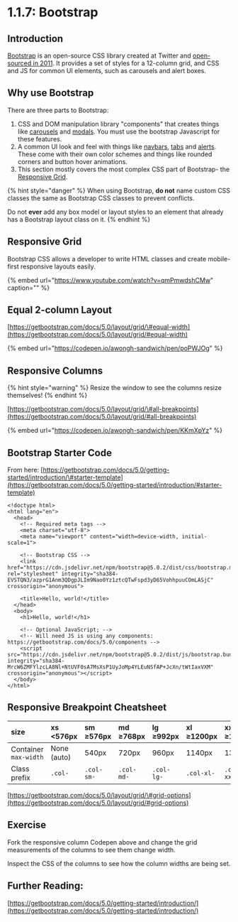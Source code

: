 # 1.1.7: Bootstrap

## Introduction

[Bootstrap](https://getbootstrap.com/) is an open-source CSS library created at Twitter and [open-sourced in 2011](https://en.wikipedia.org/wiki/Bootstrap_%28front-end_framework%29). It provides a set of styles for a 12-column grid, and CSS and JS for common UI elements, such as carousels and alert boxes.

## Why use Bootstrap

There are three parts to Bootstrap:

1. CSS and DOM manipulation library "components" that creates things like [carousels](https://getbootstrap.com/docs/5.0/components/carousel/) and [modals](https://getbootstrap.com/docs/5.0/components/modal/). You must use the bootstrap Javascript for these features.
2. A common UI look and feel with things like [navbars](https://getbootstrap.com/docs/5.0/components/navbar/), [tabs](https://getbootstrap.com/docs/5.0/components/navs-tabs/) and [alerts](https://getbootstrap.com/docs/5.0/components/alerts/). These come with their own color schemes and things like rounded corners and button hover animations.
3. This section mostly covers the most complex CSS part of Bootstrap- the [Responsive Grid](https://getbootstrap.com/docs/5.0/layout/grid/).

{% hint style="danger" %}
When using Bootstrap, **do not** name custom CSS classes the same as Bootstrap CSS classes to prevent conflicts.

Do not **ever** add any box model or layout styles to an element that already has a Bootstrap layout class on it. 
{% endhint %}

## Responsive Grid

Bootstrap CSS allows a developer to write HTML classes and create mobile-first responsive layouts easily. 

{% embed url="https://www.youtube.com/watch?v=qmPmwdshCMw" caption="" %}

## Equal 2-column Layout

[https://getbootstrap.com/docs/5.0/layout/grid/\#equal-width](https://getbootstrap.com/docs/5.0/layout/grid/#equal-width)

{% embed url="https://codepen.io/awongh-sandwich/pen/poPWJOg" %}

## Responsive Columns

{% hint style="warning" %}
Resize the window to see the columns resize themselves!
{% endhint %}

[https://getbootstrap.com/docs/5.0/layout/grid/\#all-breakpoints](https://getbootstrap.com/docs/5.0/layout/grid/#all-breakpoints)

{% embed url="https://codepen.io/awongh-sandwich/pen/KKmXpYz" %}

## Bootstrap Starter Code

From here: [https://getbootstrap.com/docs/5.0/getting-started/introduction/\#starter-template](https://getbootstrap.com/docs/5.0/getting-started/introduction/#starter-template)

```markup
<!doctype html>
<html lang="en">
  <head>
    <!-- Required meta tags -->
    <meta charset="utf-8">
    <meta name="viewport" content="width=device-width, initial-scale=1">

    <!-- Bootstrap CSS -->
    <link href="https://cdn.jsdelivr.net/npm/bootstrap@5.0.2/dist/css/bootstrap.min.css" rel="stylesheet" integrity="sha384-EVSTQN3/azprG1Anm3QDgpJLIm9Nao0Yz1ztcQTwFspd3yD65VohhpuuCOmLASjC" crossorigin="anonymous">

    <title>Hello, world!</title>
  </head>
  <body>
    <h1>Hello, world!</h1>

    <!-- Optional JavaScript; -->
    <!-- Will need JS is using any components: https://getbootstrap.com/docs/5.0/components -->
    <script src="https://cdn.jsdelivr.net/npm/bootstrap@5.0.2/dist/js/bootstrap.bundle.min.js" integrity="sha384-MrcW6ZMFYlzcLA8Nl+NtUVF0sA7MsXsP1UyJoMp4YLEuNSfAP+JcXn/tWtIaxVXM" crossorigin="anonymous"></script>
  </body>
</html>
```

## Responsive Breakpoint Cheatsheet

| size | xs &lt;576px | sm ≥576px | md ≥768px | lg ≥992px | xl ≥1200px | xxl ≥1400px |
| :--- | :--- | :--- | :--- | :--- | :--- | :--- |
| Container `max-width` | None \(auto\) | 540px | 720px | 960px | 1140px | 1320px |
| Class prefix | `.col-` | `.col-sm-` | `.col-md-` | `.col-lg-` | `.col-xl-` | `.col-xxl-` |

[https://getbootstrap.com/docs/5.0/layout/grid/\#grid-options](https://getbootstrap.com/docs/5.0/layout/grid/#grid-options)

## Exercise

Fork the responsive column Codepen above and change the grid measurements of the columns to see them change width. 

Inspect the CSS of the columns to see how the column widths are being set.

## Further Reading:

[https://getbootstrap.com/docs/5.0/getting-started/introduction/](https://getbootstrap.com/docs/5.0/getting-started/introduction/)

